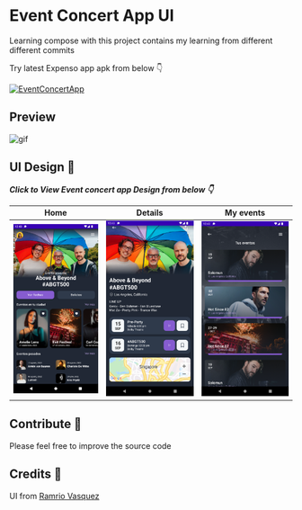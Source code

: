 # Event Concert App UI
Learning compose with this project contains my learning from different different commits


Try latest Expenso app apk from below 👇

[![EventConcertApp](https://img.shields.io/badge/EventConcertApp-APK-black.svg?style=for-the-badge&logo=android)](https://github.com/hellosagar/event-concert-app-compose-ui/releases/download/1.0/app-release.apk)

## Preview
![gif](https://github.com/hellosagar/event-concert-app-compose-ui/blob/master/Event%20App%20Compose.gif)


## UI Design 🎨

***Click to View Event concert app Design from below 👇***

Home | Details | My events
--- | --- | --- 
![](https://github.com/hellosagar/event-concert-app-compose-ui/blob/master/screenshots/0.png) | ![](https://github.com/hellosagar/event-concert-app-compose-ui/blob/master/screenshots/1.png) | ![](https://github.com/hellosagar/event-concert-app-compose-ui/blob/master/screenshots/2.png)



## Contribute 🤝

Please feel free to improve the source code

## Credits 🤗

UI from [Ramrio Vasquez](https://dribbble.com/shots/18005686-Concert-App) 
